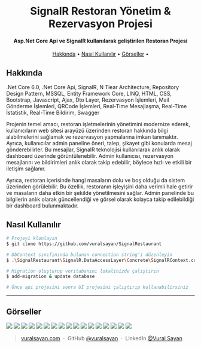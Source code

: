 
<h1 align="center">
  <br>
  SignalR Restoran Yönetim & Rezervasyon Projesi
  <br>
</h1>

<h4 align="center">Asp.Net Core Api ve SignalR kullanılarak geliştirilen Restoran Projesi</h4>

<p align="center">
  <a href="#hakkında">Hakkında</a> •
  <a href="#nasıl-kullanılır">Nasıl Kullanılır</a> •
  <a href="#görseller">Görseller</a> •
</p>


## Hakkında
.Net Core 6.0, .Net Core Api, SignalR, N Tiear Architecture, Repository Design Pattern, MSSQL, Entity Framework Core, LINQ, HTML, CSS, Bootstrap, Javascript, Ajax, Dto Layer, Rezervasyon İşlemleri, Mail Gönderme İşlemleri, QRCode İşlemleri, Real-Time Mesajlaşma, Real-Time İstatistik, Real-Time Bildirim, Swagger

Projenin temel amacı, restoran işletmelerinin yönetimini modernize ederek, kullanıcıların web sitesi arayüzü üzerinden restoran hakkında bilgi alabilmelerini sağlamak ve rezervasyon yapmalarına imkan tanımaktır. Ayrıca, kullanıcılar admin paneline öneri, talep, şikayet gibi konularda mesaj gönderebilirler. Bu mesajlar, SignalR teknolojisi kullanılarak anlık olarak dashboard üzerinde görüntülenebilir. Admin kullanıcısı, rezervasyon mesajlarını ve bildirimleri anlık olarak takip edebilir, böylece hızlı ve etkili bir iletişim sağlanır.

Ayrıca, restoran içerisinde hangi masaların dolu ve boş olduğu da sistem üzerinden görülebilir. Bu özellik, restoranın işleyişini daha verimli hale getirir ve masaların daha etkin bir şekilde yönetilmesini sağlar. Admin panelinde bu bilgilerin anlık olarak güncellendiği ve görsel olarak kolayca takip edilebildiği bir dashboard bulunmaktadır.

## Nasıl Kullanılır

```bash
# Projeyi klonlayın
$ git clone https://github.com/vuralsayan/SignalRestaurant

# DbContext sınıfınında bulunan connection string'i düzenleyin
$ .\SignalRestaurant\SignalR.DataAccessLayer\Concrete\SignalRContext.cs

# Migration oluşturup veritabanını lokalinizde çalıştırın
$ add-migration & update database

# Önce api projesini sonra UI projesini çalıştırıp kullanabilirsiniz
```
---

## Görseller
![](https://raw.githubusercontent.com/vuralsayan/SignalRestaurant/master/Images/1.png)
![](https://raw.githubusercontent.com/vuralsayan/SignalRestaurant/master/Images/2.png)
![](https://raw.githubusercontent.com/vuralsayan/SignalRestaurant/master/Images/3.png)
![](https://raw.githubusercontent.com/vuralsayan/SignalRestaurant/master/Images/4.png)
![](https://raw.githubusercontent.com/vuralsayan/SignalRestaurant/master/Images/5.png)
![](https://raw.githubusercontent.com/vuralsayan/SignalRestaurant/master/Images/6.png)
![](https://raw.githubusercontent.com/vuralsayan/SignalRestaurant/master/Images/7.png)
![](https://raw.githubusercontent.com/vuralsayan/SignalRestaurant/master/Images/8.png)
![](https://raw.githubusercontent.com/vuralsayan/SignalRestaurant/master/Images/9.png)
![](https://raw.githubusercontent.com/vuralsayan/SignalRestaurant/master/Images/10.png)
![](https://raw.githubusercontent.com/vuralsayan/SignalRestaurant/master/Images/11.png)
![](https://raw.githubusercontent.com/vuralsayan/SignalRestaurant/master/Images/12.png)
![](https://raw.githubusercontent.com/vuralsayan/SignalRestaurant/master/Images/13.png)
![](https://raw.githubusercontent.com/vuralsayan/SignalRestaurant/master/Images/14.png)
![](https://raw.githubusercontent.com/vuralsayan/SignalRestaurant/master/Images/15.png)
![](https://raw.githubusercontent.com/vuralsayan/SignalRestaurant/master/Images/16.png)
![](https://raw.githubusercontent.com/vuralsayan/SignalRestaurant/master/Images/17.png)


 
 


> [vuralsayan.com](https://www.vuralsayan.com) &nbsp;&middot;&nbsp;
> GitHub [@vuralsayan](https://github.com/vuralsayan) &nbsp;&middot;&nbsp;
> LinkedIn [@Vural Sayan](https://www.linkedin.com/in/vural-sayan-79326a171/)

